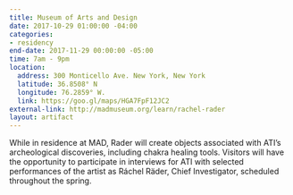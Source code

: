 ```yaml
---
title: Museum of Arts and Design
date: 2017-10-29 01:00:00 -04:00
categories:
- residency
end-date: 2017-11-29 00:00:00 -05:00
time: 7am - 9pm
location:
  address: 300 Monticello Ave. New York, New York
  latitude: 36.8508° N
  longitude: 76.2859° W.
  link: https://goo.gl/maps/HGA7FpF12JC2
external-link: http://madmuseum.org/learn/rachel-rader
layout: artifact
---
```


While in residence at MAD, Rader will create objects associated with ATI’s archeological discoveries, including chakra healing tools. Visitors will have the opportunity to participate in interviews for ATI with selected performances of the artist as Ráchel Räder, Chief Investigator, scheduled throughout the spring.
